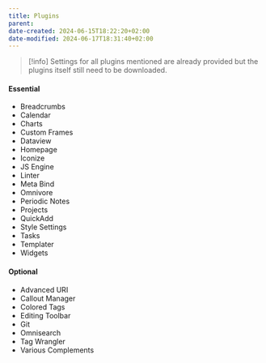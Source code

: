 ```yaml
---
title: Plugins
parent: 
date-created: 2024-06-15T18:22:20+02:00
date-modified: 2024-06-17T18:31:40+02:00
---
```

> [!info]
> Settings for all plugins mentioned are already provided but the plugins itself still need to be downloaded.  

#### Essential

- Breadcrumbs
- Calendar
- Charts
- Custom Frames
- Dataview
- Homepage
- Iconize
- JS Engine
- Linter
- Meta Bind
- Omnivore
- Periodic Notes
- Projects
- QuickAdd
- Style Settings
- Tasks
- Templater
- Widgets

#### Optional

- Advanced URI
- Callout Manager
- Colored Tags
- Editing Toolbar
- Git
- Omnisearch
- Tag Wrangler
- Various Complements

